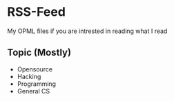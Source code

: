 # RSS-Feed
My OPML files if you are intrested in reading what I read

## Topic (Mostly)
- Opensource
- Hacking
- Programming
- General CS
